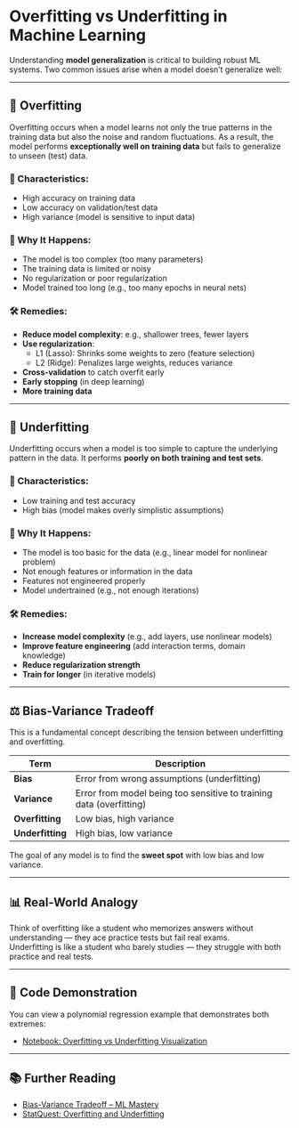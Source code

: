 # Overfitting vs Underfitting in Machine Learning

Understanding **model generalization** is critical to building robust ML systems. Two common issues arise when a model doesn’t generalize well:

---

## 🎯 Overfitting

Overfitting occurs when a model learns not only the true patterns in the training data but also the noise and random fluctuations. As a result, the model performs **exceptionally well on training data** but fails to generalize to unseen (test) data.

### 📌 Characteristics:
- High accuracy on training data
- Low accuracy on validation/test data
- High variance (model is sensitive to input data)

### 🧠 Why It Happens:
- The model is too complex (too many parameters)
- The training data is limited or noisy
- No regularization or poor regularization
- Model trained too long (e.g., too many epochs in neural nets)

### 🛠️ Remedies:
- **Reduce model complexity**: e.g., shallower trees, fewer layers
- **Use regularization**:
    - L1 (Lasso): Shrinks some weights to zero (feature selection)
    - L2 (Ridge): Penalizes large weights, reduces variance
- **Cross-validation** to catch overfit early
- **Early stopping** (in deep learning)
- **More training data**

---

## 🎯 Underfitting

Underfitting occurs when a model is too simple to capture the underlying pattern in the data. It performs **poorly on both training and test sets**.

### 📌 Characteristics:
- Low training and test accuracy
- High bias (model makes overly simplistic assumptions)

### 🧠 Why It Happens:
- The model is too basic for the data (e.g., linear model for nonlinear problem)
- Not enough features or information in the data
- Features not engineered properly
- Model undertrained (e.g., not enough iterations)

### 🛠️ Remedies:
- **Increase model complexity** (e.g., add layers, use nonlinear models)
- **Improve feature engineering** (add interaction terms, domain knowledge)
- **Reduce regularization strength**
- **Train for longer** (in iterative models)

---

## ⚖️ Bias-Variance Tradeoff

This is a fundamental concept describing the tension between underfitting and overfitting.

| Term       | Description                                                  |
|------------|--------------------------------------------------------------|
| **Bias**   | Error from wrong assumptions (underfitting)                  |
| **Variance** | Error from model being too sensitive to training data (overfitting) |
| **Overfitting** | Low bias, high variance                                |
| **Underfitting** | High bias, low variance                               |

The goal of any model is to find the **sweet spot** with low bias and low variance.

---

## 📊 Real-World Analogy

Think of overfitting like a student who memorizes answers without understanding — they ace practice tests but fail real exams.  
Underfitting is like a student who barely studies — they struggle with both practice and real tests.

---

## 🧪 Code Demonstration

You can view a polynomial regression example that demonstrates both extremes:

- [Notebook: Overfitting vs Underfitting Visualization](./overfitting_vs_underfitting.ipynb)

---

## 📚 Further Reading
- [Bias-Variance Tradeoff – ML Mastery](https://machinelearningmastery.com/gentle-introduction-to-the-bias-variance-trade-off-in-machine-learning/)
- [StatQuest: Overfitting and Underfitting](https://www.youtube.com/watch?v=EuBBz3bI-aA)
